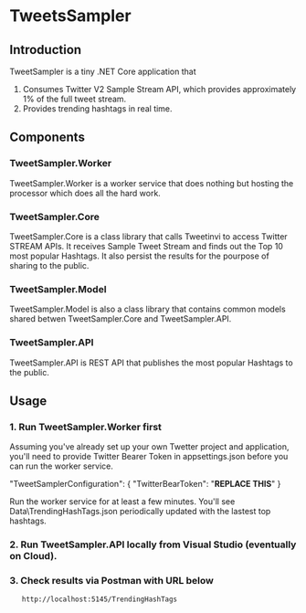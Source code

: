 # TweetsSampler

## Introduction

TweetSampler is a tiny .NET Core application that

1) Consumes Twitter V2 Sample Stream API, which provides approximately 1% of the full tweet stream. 
2) Provides trending hashtags in real time.

## Components

### TweetSampler.Worker 

TweetSampler.Worker is a worker service that does nothing but hosting the processor which does all the hard work.

### TweetSampler.Core

TweetSampler.Core is a class library that calls Tweetinvi to access Twitter STREAM APIs. It receives Sample Tweet Stream and finds out the Top 10 most popular Hashtags. It also persist the results for the pourpose
of sharing to the public.

### TweetSampler.Model

TweetSampler.Model is also a class library that contains common models shared betwen TweetSampler.Core and TweetSampler.API.

### TweetSampler.API

TweetSampler.API is REST API that publishes the most popular Hashtags to the public.

## Usage

### 1. Run TweetSampler.Worker first

Assuming you've already set up your own Twetter project and application, you'll need to provide Twitter Bearer Token in appsettings.json before you can run the worker service.

  "TweetSamplerConfiguration": {
    "TwitterBearToken": "**REPLACE THIS**"
  }

Run the worker service for at least a few minutes. You'll see Data\TrendingHashTags.json periodically updated with the lastest top hashtags.

### 2. Run TweetSampler.API locally from Visual Studio (eventually on Cloud). 

### 3. Check results via Postman with URL below 

       http://localhost:5145/TrendingHashTags
